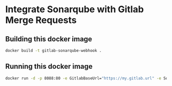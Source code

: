 # Integrate Sonarqube with Gitlab Merge Requests

## Building this docker image

```bash
docker build -t gitlab-sonarqube-webhook .
```

## Running this docker image

```bash
docker run -d -p 8088:80 -e GitlabBaseUrl="https://my.gitlab.url" -e SonarqubeBaseUrl="https://my.sonarqube.url" gitlab-sonarqube-webhook
```
